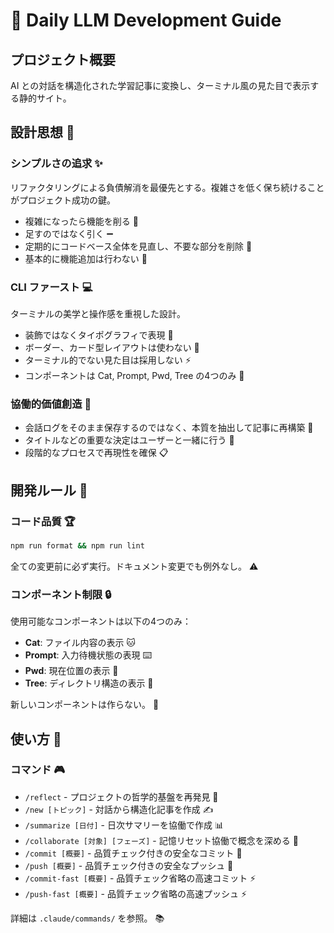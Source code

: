 # 🤖 Daily LLM Development Guide

## プロジェクト概要

AI との対話を構造化された学習記事に変換し、ターミナル風の見た目で表示する静的サイト。

## 設計思想 🎯

### シンプルさの追求 ✨

リファクタリングによる負債解消を最優先とする。複雑さを低く保ち続けることがプロジェクト成功の鍵。

- 複雑になったら機能を削る 🔪
- 足すのではなく引く ➖
- 定期的にコードベース全体を見直し、不要な部分を削除 🧹
- 基本的に機能追加は行わない 🚫

### CLI ファースト 💻

ターミナルの美学と操作感を重視した設計。

- 装飾ではなくタイポグラフィで表現 📝
- ボーダー、カード型レイアウトは使わない 🚷
- ターミナル的でない見た目は採用しない ⚡
- コンポーネントは Cat, Prompt, Pwd, Tree の4つのみ 🎲

### 協働的価値創造 🤝

- 会話ログをそのまま保存するのではなく、本質を抽出して記事に再構築 🔄
- タイトルなどの重要な決定はユーザーと一緒に行う 👥
- 段階的なプロセスで再現性を確保 📋

## 開発ルール 📏

### コード品質 🏆

```bash
npm run format && npm run lint
```

全ての変更前に必ず実行。ドキュメント変更でも例外なし。 ⚠️

### コンポーネント制限 🔒

使用可能なコンポーネントは以下の4つのみ：

- **Cat**: ファイル内容の表示 🐱
- **Prompt**: 入力待機状態の表現 ⌨️
- **Pwd**: 現在位置の表示 📍
- **Tree**: ディレクトリ構造の表示 🌳

新しいコンポーネントは作らない。 🚨

## 使い方 🚀

### コマンド 🎮

- `/reflect` - プロジェクトの哲学的基盤を再発見 🧭
- `/new [トピック]` - 対話から構造化記事を作成 ✍️
- `/summarize [日付]` - 日次サマリーを協働で作成 📊
- `/collaborate [対象] [フェーズ]` - 記憶リセット協働で概念を深める 🤝
- `/commit [概要]` - 品質チェック付きの安全なコミット 📝
- `/push [概要]` - 品質チェック付きの安全なプッシュ 🚀
- `/commit-fast [概要]` - 品質チェック省略の高速コミット ⚡
- `/push-fast [概要]` - 品質チェック省略の高速プッシュ ⚡

詳細は `.claude/commands/` を参照。 📚
